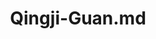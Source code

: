 ---
title: "Qingji-Guan.md"
collection: authors
permalink: /authors/Qingji-Guan
citation: ' Qingji Guan,  Yaping Huang,  Zhun Zhong,  Zhedong Zheng,  Liang Zheng,  Yi Yang, &quot;Thorax disease classification with attention guided convolutional neural network.&quot; Pattern Recognition Letters, 2020.'
---